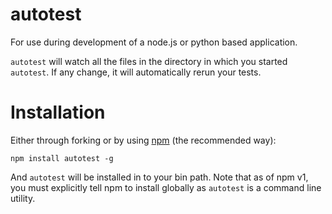 # autotest

For use during development of a node.js or python based application. 

`autotest` will watch all the files in the directory in which you started `autotest`. If any change, it will automatically rerun your tests.

# Installation

Either through forking or by using [npm](http://npmjs.org) (the recommended way):

    npm install autotest -g
    
And `autotest` will be installed in to your bin path. Note that as of npm v1, you must explicitly tell npm to install globally as `autotest` is a command line utility.

